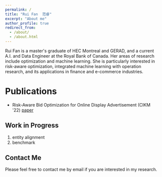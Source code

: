```yaml
---
permalink: /
title: "Rui Fan  范睿"
excerpt: "About me"
author_profile: true
redirect_from: 
  - /about/
  - /about.html
---
```


Rui Fan is a master's graduate of HEC Montreal and GERAD, and a current A.I. and Data Engineer at the Royal Bank of Canada. Her areas of research include optimization and machine learning. She is particularly interested in risk-aware optimization, integrated machine learning with operation research, and its applications in finance and e-commerce industries.

Publications
======
* Risk-Aware Bid Optimization for Online Display Advertisement (CIKM '22) [paper](https://dl.acm.org/doi/10.1145/3511808.3557436)

Work in Progress
------
1. entity alignment
1. benchmark

Contact Me
------
Please feel free to contact me by email if you are interested in my research. 

